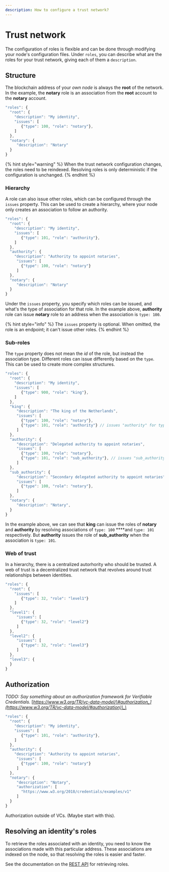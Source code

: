 ```yaml
---
description: How to configure a trust network?
---
```


# Trust network

The configuration of roles is flexible and can be done through modifying your node's configuration files. Under `roles`, you can describe what are the roles for your trust network, giving each of them a `description`.

## Structure

The blockchain address of your _own node_ is always the **root** of the network. In the example, the **notary** role is an association from the **root** account to the **notary** account.

```javascript
"roles": {
  "root": {
    "description": "My identity",
    "issues": [
       {"type": 100, "role": "notary"},
    ]
  },
  "notary": {
     "description": "Notary"
  }
}
```

{% hint style="warning" %}
When the trust network configuration changes, the roles need to be reindexed. Resolving roles is only deterministic if the configuration is unchanged.
{% endhint %}

### Hierarchy

A role can also issue other roles, which can be configured through the `issues` property. This can be used to create a hierarchy, where your node only creates an association to follow an authority.

```javascript
"roles": {
  "root": {
    "description": "My identity",
    "issues": [
       {"type": 101, "role": "authority"},
    ]
  },
  "authority": {
    "description": "Authority to appoint notaries",
     "issues": [
       {"type": 100, "role": "notary"}
     ]
  },
  "notary": {
     "description": "Notary"
  }
}
```

Under the `issues` property, you specify which roles can be issued, and what's the type of association for that role. In the example above, **authority** role can issue **notary** role to an address when the association is `type: 100`. 

{% hint style="info" %}
The `issues` property is optional. When omitted, the role is an endpoint; it can't issue other roles.
{% endhint %}

### Sub-roles

The `type` property does not mean the _id_ of the role, but instead the association type. Different roles can issue differently based on the `type`. This can be used to create more complex structures.

```javascript
"roles": {
  "root": {
    "description": "My identity",
    "issues": [
       {"type": 900, "role": "king"},
    ]
  },
  "king": {
     "description": "The king of the Netherlands",
     "issues": [
       {"type": 100, "role": "notary"},
       {"type": 101, "role": "authority"} // issues "authority" for type 101
     ]
  },
  "authority": {
     "description": "Delegated authority to appoint notaries",
     "issues": [
       {"type": 100, "role": "notary"},
       {"type": 101, "role": "sub_authority"}, // issues "sub_authority" for type 101
     ]
  },
  "sub_authority": {
     "description": "Secondary delegated authority to appoint notaries",
     "issues": [
       {"type": 100, "role": "notary"},
     ]
  },
  "notary": {
     "description": "Notary",
  }
}
```

In the example above, we can see that **king** can issue the roles of **notary** and **authority** by resolving associations of `type: 100` ****and `type: 101` respectively. But **authority** issues the role of **sub\_authority** when the association is `type: 101`.

### Web of trust

In a hierarchy, there is a centralized autorhority who should be trusted. A web of trust is a decentralized trust network that revolves around trust relationships between identities.

```javascript
"roles": {
  "root": {
    "issues": [
       {"type": 32, "role": "level1"}
    ]
  },
  "level1": {
     "issues": [
       {"type": 32, "role": "level2"}
     ]
  },
  "level2": {
     "issues": [
       {"type": 32, "role": "level3"}
     ]
  },
  "level3": {
  }
}
```

## Authorization

_TODO: Say something about an authorization framework for Verifiable Credentials._ [_https://www.w3.org/TR/vc-data-model/\#authorization_](https://www.w3.org/TR/vc-data-model/#authorization)\_\_

```javascript
"roles": {
  "root": {
    "description": "My identity",
    "issues": [
       {"type": 101, "role": "authority"},
    ]
  },
  "authority": {
    "description": "Authority to appoint notaries",
     "issues": [
       {"type": 100, "role": "notary"}
     ]
  },
  "notary": {
     "description": "Notary",
     "authorization": [
       "https://www.w3.org/2018/credentials/examples/v1"
     ]
  }
}
```

Authorization outside of VCs. \(Maybe start with this\).

## Resolving an identity's roles

To retrieve the roles associated with an identity, you need to know the associations made with this particular address. These associations are indexed on the node, so that resolving the roles is easier and faster.

See the documentation on the [REST API](../rest-api.md) for retrieving roles.

